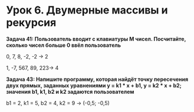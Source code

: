 # Урок 6. Двумерные массивы и рекурсия

__Задача 41: Пользователь вводит с клавиатуры M чисел. Посчитайте, сколько чисел больше 0 ввёл пользователь__

0, 7, 8, -2, -2 -> 2

1, -7, 567, 89, 223-> 4

__Задача 43: Напишите программу, которая найдёт точку пересечения двух прямых, заданных уравнениями y = k1 * x + b1, y = k2 * x + b2; значения b1, k1, b2 и k2 задаются пользователем__

b1 = 2, k1 = 5, b2 = 4, k2 = 9 -> (-0,5; -0,5)
